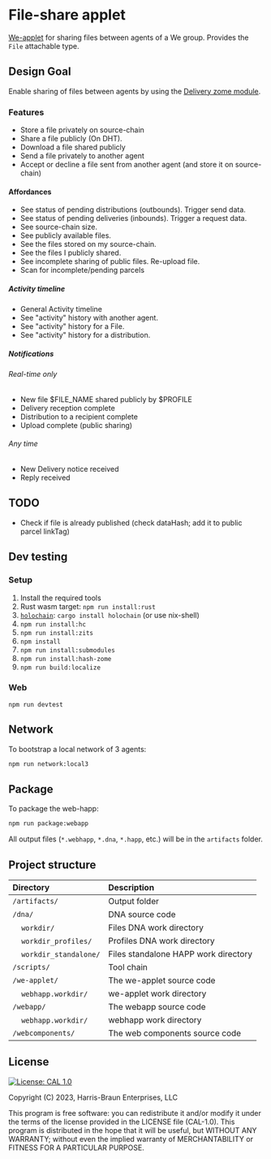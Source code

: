 # File-share applet

[We-applet](https://github.com/lightningrodlabs/we) for sharing files between agents of a We group.
Provides the `File` attachable type.

##  Design Goal

Enable sharing of files between agents by using the [Delivery zome module](https://github.com/ddd-mtl/delivery-zome).

### Features

- Store a file privately on source-chain
- Share a file publicly (On DHT).
- Download a file shared publicly
- Send a file privately to another agent
- Accept or decline a file sent from another agent (and store it on source-chain)

#### Affordances

- See status of pending distributions (outbounds). Trigger send data.
- See status of pending deliveries (inbounds). Trigger a request data.
- See source-chain size.
- See publicly available files.
- See the files stored on my source-chain.
- See the files I publicly shared.
- See incomplete sharing of public files. Re-upload file.
- Scan for incomplete/pending parcels

##### Activity timeline
- General Activity timeline
- See "activity" history with another agent.
- See "activity" history for a File.
- See "activity" history for a distribution.

##### Notifications

###### Real-time only
- New file $FILE_NAME shared publicly by $PROFILE
- Delivery reception complete
- Distribution to a recipient complete
- Upload complete (public sharing)

###### Any time
- New Delivery notice received
- Reply received


## TODO

- Check if file is already published (check dataHash; add it to public parcel linkTag)

## Dev testing

### Setup
1. Install the required tools
  1. Rust wasm target: `npm run install:rust`
  1. [`holochain`](https://github.com/holochain/holochain): `cargo install holochain` (or use nix-shell)
  4. `npm run install:hc`
  3. `npm run install:zits`
4. `npm install`
5. `npm run install:submodules`
5. `npm run install:hash-zome`
5. `npm run build:localize`

### Web
`npm run devtest`

## Network

To bootstrap a local network of 3 agents:

``` bash
npm run network:local3
```


## Package

To package the web-happ:

``` bash
npm run package:webapp
```

All output files (`*.webhapp`, `*.dna`, `*.happ`, etc.) will be in the `artifacts` folder.


## Project structure

| Directory                                     | Description                                                                                                                 |
|:----------------------------------------------| :-------------------------------------------------------------------------------------------------------------------------- |
| `/artifacts/`                                 | Output folder
| `/dna/`                                       | DNA source code
| &nbsp;&nbsp;&nbsp;&nbsp;`workdir/`            | Files DNA work directory
| &nbsp;&nbsp;&nbsp;&nbsp;`workdir_profiles/`   | Profiles DNA work directory
| &nbsp;&nbsp;&nbsp;&nbsp;`workdir_standalone/` | Files standalone HAPP work directory
| `/scripts/`                                   | Tool chain
| `/we-applet/`                                 | The we-applet source code
| &nbsp;&nbsp;&nbsp;&nbsp;`webhapp.workdir/`    | we-applet work directory
| `/webapp/`                                    | The webapp source code
| &nbsp;&nbsp;&nbsp;&nbsp;`webhapp.workdir/`    | webhapp work directory
| `/webcomponents/`                             | The web components source code

## License
[![License: CAL 1.0](https://img.shields.io/badge/License-CAL%201.0-blue.svg)](https://github.com/holochain/cryptographic-autonomy-license)

  Copyright (C) 2023, Harris-Braun Enterprises, LLC

This program is free software: you can redistribute it and/or modify it under the terms of the license
provided in the LICENSE file (CAL-1.0).  This program is distributed in the hope that it will be useful,
but WITHOUT ANY WARRANTY; without even the implied warranty of MERCHANTABILITY or FITNESS FOR A PARTICULAR PURPOSE.
